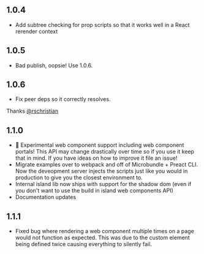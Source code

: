 ## 1.0.4

- Add subtree checking for prop scripts so that it works well in a React rerender context

## 1.0.5

- Bad publish, oopsie! Use 1.0.6.

## 1.0.6

- Fix peer deps so it correctly resolves.

Thanks [@rschristian](https://github.com/rschristian)

## 1.1.0

- 🧩 Experimental web component support including web component portals! This API may change drastically over time so if you use it keep that in mind. If you have ideas on how to improve it file an issue!
- Migrate examples over to webpack and off of Microbundle + Preact CLI. Now the deveopment server injects the scripts just like you would in production to give you the closest environment to.
- Internal island lib now ships with support for the shadow dom (even if you don't want to use the build in island web components API)
- Documentation updates

## 1.1.1

- Fixed bug where rendering a web component multiple times on a page would not function as expected. This was due to the custom element being defined twice causing everything to silently fail.
